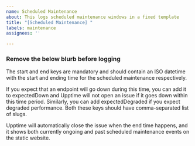 ```yaml
---
name: Scheduled Maintenance
about: This logs scheduled maintenance windows in a fixed template
title: "[Scheduled Maintenance] "
labels: maintenance
assignees: ''

---
```


<!--
start: 2021-02-24T13:00:00+00:00
end: 2021-02-24T14:00:00+00:00
expectedDown/expectedDegraded: us1.tunnelsats.com,sg1.tunnelsats.com,de1.tunnelsats.com,de2.tunnelsats.com,de3.tunnelsats.com,br1.tunnelsats.com,au1.tunnelsats.com,tunnelsats.com
-->

### Remove the below blurb before logging
The start and end keys are mandatory and should contain an ISO datetime with the start and ending time for the scheduled maintenance respectively.

If you expect that an endpoint will go down during this time, you can add it to expectedDown and Upptime will not open an issue if it goes down within this time period. Similarly, you can add expectedDegraded if you expect degraded performance. Both these keys should have comma-separated list of slugs.

Upptime will automatically close the issue when the end time happens, and it shows both currently ongoing and past scheduled maintenance events on the static website.
